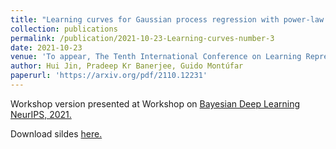 ```yaml
---
title: "Learning curves for Gaussian process regression with power-law priors and targets"
collection: publications
permalink: /publication/2021-10-23-Learning-curves-number-3
date: 2021-10-23
venue: 'To appear, The Tenth International Conference on Learning Representations (ICLR 2022)'
author: Hui Jin, Pradeep Kr Banerjee, Guido Montúfar
paperurl: 'https://arxiv.org/pdf/2110.12231'
---
```


<!-- excerpt: 'This paper is about the number 3. The number 4 is left for future work.' -->
<!-- citation: 'Your Name, You. (2015). &quot;Paper Title Number 3.&quot; <i>Journal 1</i>. 1(3).' -->
<!-- This paper is about the number 3. The number 4 is left for future work. -->
<!-- [Download paper here](https://arxiv.org/pdf/2110.12231) -->
Workshop version presented at Workshop on [Bayesian Deep Learning NeurIPS, 2021.](http://bayesiandeeplearning.org/2021/papers/23.pdf)

Download sildes [here.](https://huijin12.github.io/files/learning_curve_sildes.pdf) 

<!-- Recommended citation: Your Name, You. (2015). "Paper Title Number 3." <i>Journal 1</i>. 1(3). -->
